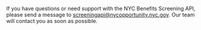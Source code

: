 If you have questions or need support with the NYC Benefits Screening API, please send a message to [screeningapi@nycopportunity.nyc.gov](mailto:screeningapi@nycopportunity.nyc.gov). Our team will contact you as soon as possible.